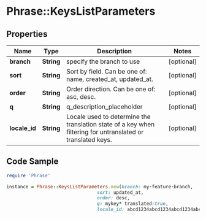 # Phrase::KeysListParameters

## Properties

Name | Type | Description | Notes
------------ | ------------- | ------------- | -------------
**branch** | **String** | specify the branch to use | [optional] 
**sort** | **String** | Sort by field. Can be one of: name, created_at, updated_at. | [optional] 
**order** | **String** | Order direction. Can be one of: asc, desc. | [optional] 
**q** | **String** | q_description_placeholder | [optional] 
**locale_id** | **String** | Locale used to determine the translation state of a key when filtering for untranslated or translated keys. | [optional] 

## Code Sample

```ruby
require 'Phrase'

instance = Phrase::KeysListParameters.new(branch: my-feature-branch,
                                 sort: updated_at,
                                 order: desc,
                                 q: mykey* translated:true,
                                 locale_id: abcd1234abcd1234abcd1234abcd1234)
```


